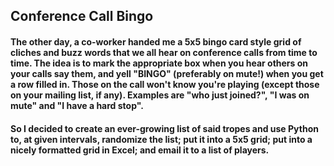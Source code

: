 ## Conference Call Bingo
#### The other day, a co-worker handed me a 5x5 bingo card style grid of cliches and buzz words that we all hear on conference calls from time to time. The idea is to mark the appropriate box when you hear others on your calls say them, and yell "BINGO" (preferably on mute!) when you get a row filled in. Those on the call won't know you're playing (except those on your mailing list, if any). Examples are "who just joined?", "I was on mute" and "I have a hard stop".

#### So I decided to create an ever-growing list of said tropes and use Python to, at given intervals, randomize the list; put it into a 5x5 grid; put into a nicely formatted grid in Excel; and email it to a list of players.
